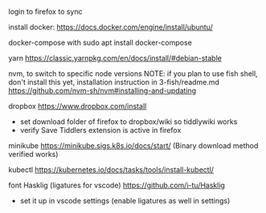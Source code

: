 login to firefox to sync

install docker:
https://docs.docker.com/engine/install/ubuntu/

docker-compose with
sudo apt  install docker-compose 

yarn
https://classic.yarnpkg.com/en/docs/install/#debian-stable

nvm, to switch to specific node versions
NOTE: if you plan to use fish shell, don't install this yet, installation instruction in 3-fish/readme.md
https://github.com/nvm-sh/nvm#installing-and-updating

dropbox
https://www.dropbox.com/install
+ set download folder of firefox to dropbox/wiki so tiddlywiki works
+ verify Save Tiddlers extension is active in firefox

minikube
https://minikube.sigs.k8s.io/docs/start/
(Binary download method verified works)

kubectl
https://kubernetes.io/docs/tasks/tools/install-kubectl/

font Hasklig (ligatures for vscode)
https://github.com/i-tu/Hasklig
+ set it up in vscode settings (enable ligatures as well in settings)


